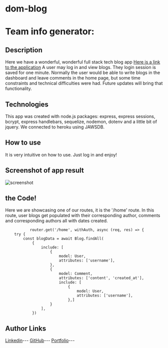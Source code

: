 # dom-blog
# Team info generator:

## Description

Here we have a wonderful, wonderful full stack tech blog app [Here is a link to the application](https://dadomblog.herokuapp.com/)
A user may log in and view blogs. They login session is saved for one minute. Normally the user would be able to write blogs in the dashboard and leave comments in the home page, but some time constraints and technical difficulties were had. Future updates will bring that functionality. 

## Technologies

This app was created with node.js packages: express, express sessions, bcrypt, express handlebars, sequelize, nodemon, dotenv and a little bit of jquery.
We connected to heroku using JAWSDB.

## How to use

It is very intuitive on how to use. Just log in and enjoy!

## Screenshot of app result

![screenshot](https://media.discordapp.net/attachments/408481106040717322/1039749963023908895/image.png)

## the Code!
Here we are showcasing one of our routes, it is the '/home' route. In this route, user blogs get populated with their corresponding author, comments and corresponding authors all with dates created. 


```
           router.get('/home', withAuth, async (req, res) => {
    try {
        const blogData = await Blog.findAll(
            {
                include: [
                    {
                        model: User,
                        attributes: ['username'],
                    },
                    {
                        model: Comment,
                        attributes: ['content', 'created_at'],
                        include: [
                            {
                                model: User,
                                attributes: ['username'],
                            },]
                    }
                ],
            })
```

## Author Links
[Linkedin](https://www.linkedin.com/in/dominic-conradson-76638b172/)---
[GitHub](https://github.com/theDomConrad/)---
[Portfolio](https://thedomconrad.github.io/Dominic-Conradson-Portfolio/)---
